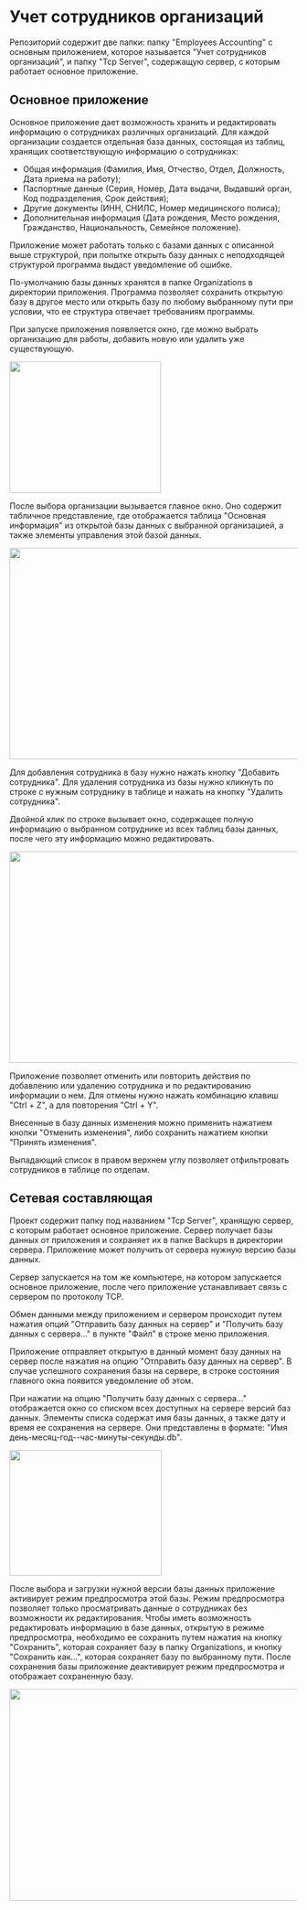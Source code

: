 # Учет сотрудников организаций

Репозиторий содержит две папки: папку "Employees Accounting" с основным приложением,
которое называется "Учет сотрудников организаций", и папку "Tcp Server", содержащую сервер, с которым
работает основное приложение.

## Основное приложение

Основное приложение дает возможность хранить и редактировать информацию о сотрудниках различных организаций.
Для каждой организации создается отдельная база данных, состоящая из таблиц,
хранящих соответствующую информацию о сотрудниках:
- Общая информация (Фамилия, Имя, Отчество, Отдел, Должность, Дата приема на работу);
- Паспортные данные (Серия, Номер, Дата выдачи, Выдавший орган, Код подразделения, Срок действия);
- Другие документы (ИНН, СНИЛС, Номер медицинского полиса);
- Дополнительная информация (Дата рождения, Место рождения, Гражданство, Национальность, Семейное положение).

Приложение может работать только с базами данных с описанной выше структурой, при попытке открыть базу данных с неподходящей
структурой программа выдаст уведомление об ошибке.

По-умолчанию базы данных хранятся в папке Organizations в директории приложения.
Программа позволяет сохранить открытую базу в другое место или открыть базу по любому выбранному пути при условии,
что ее структура отвечает требованиям программы.

При запуске приложения появляется окно, где можно выбрать организацию для работы, добавить новую или удалить уже существующую.

<img src="https://user-images.githubusercontent.com/109460794/180916214-ef3fdb97-3227-48b3-9fe4-6fd6ff5b638e.png" width="265" height="230">

После выбора организации вызывается главное окно. Оно содержит табличное представление, где отображается таблица "Основная информация"
из открытой базы данных с выбранной организацией, а также элементы управления этой базой данных.

<img src="https://user-images.githubusercontent.com/109460794/180916254-3bdb139f-c2cc-453d-a50b-9a7183d1bfeb.png" width="540" height="370">

Для добавления сотрудника в базу нужно нажать кнопку "Добавить сотрудника". Для удаления сотрудника из базы
нужно кликнуть по строке с нужным сотруднику в таблице и нажать на кнопку "Удалить сотрудника".

Двойной клик по строке вызывает окно, содержащее полную информацию о выбранном сотруднике из всех таблиц базы данных,
после чего эту информацию можно редактировать.

<img src="https://user-images.githubusercontent.com/109460794/180916314-59531bfa-2aa5-44cf-83f6-6c2b3c0b8bf4.png" width="540" height="370">

Приложение позволяет отменить или повторить действия по добавлению или удалению сотрудника и по редактированию информации о нем.
Для отмены нужно нажать комбинацию клавиш "Ctrl + Z", а для повторения "Ctrl + Y".

Внесенные в базу данных изменения можно применить нажатием кнопки "Отменить изменения",
либо сохранить нажатием кнопки "Принять изменения".

Выпадающий список в правом верхнем углу позволяет отфильтровать сотрудников в таблице по отделам.

## Сетевая составляющая

Проект содержит папку под названием "Tcp Server", хранящую сервер, с которым работает основное приложение.
Сервер получает базы данных от приложения и сохраняет их в папке Backups в директории сервера. Приложение может получить
от сервера нужную версию базы данных.

Сервер запускается на том же компьютере, на котором запускается основное приложение, после чего приложение устанавливает связь
с сервером по протоколу TCP.

Обмен данными между приложением и сервером происходит путем нажатия опций "Отправить базу данных на сервер" и
"Получить базу данных с сервера..." в пункте "Файл" в строке меню приложения.

Приложение отправляет открытую в данный момент базу данных на сервер после нажатия на опцию "Отправить базу данных на сервер".
В случае успешного сохранения базы на сервере, в строке состояния главного окна появится уведомление об этом.

При нажатии на опцию "Получить базу данных с сервера..." отображается окно со списком всех доступных на сервере версий баз данных.
Элементы списка содержат имя базы данных, а также дату и время ее сохранения на сервере.
Они представлены в формате: "Имя день-месяц-год--час-минуты-cекунды.db".

<img src="https://user-images.githubusercontent.com/109460794/180916795-183846f0-5dda-459c-a253-23c7b04bd625.png" width="266" height="220">

После выбора и загрузки нужной версии базы данных приложение активирует режим предпросмотра этой базы.
Режим предпросмотра позволяет только просматривать данные о сотрудниках без возможности их редактирования.
Чтобы иметь возможность редактировать информацию в базе данных, открытую в режиме предпросмотра, необходимо ее сохранить путем
нажатия на кнопку "Сохранить", которая сохраняет базу в папку Organizations, и кнопку "Сохранить как...", которая
сохраняет базу по выбранному пути. После сохранения базы приложение деактивирует режим предпросмотра и отображает
сохраненную базу.

<img src="https://user-images.githubusercontent.com/109460794/180916935-ba3d30de-488f-4ce2-8e93-c079bb4a0e22.png" width="540" height="370">
